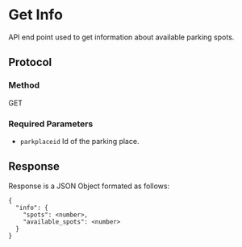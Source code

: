 # Get Info

API end point used to get information about available parking spots.

## Protocol

### Method

GET

### Required Parameters

- `parkplaceid` Id of the parking place.

## Response

Response is a JSON Object formated as follows:

```
{
  "info": {
    "spots": <number>,
    "available_spots": <number>
  }
}
```
